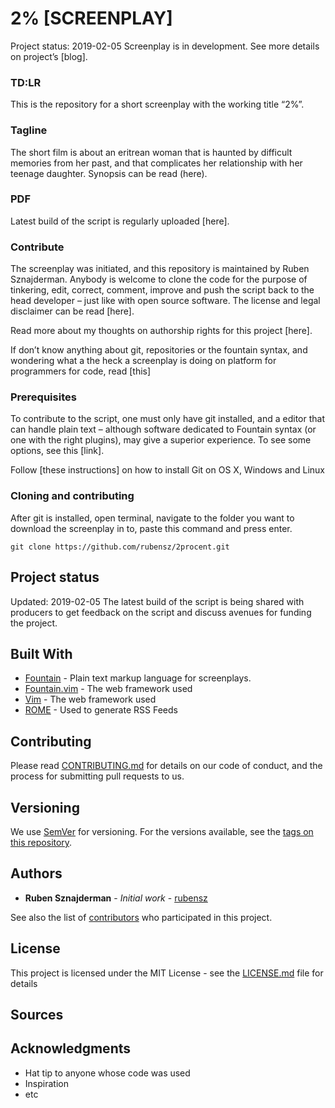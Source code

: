 # 2% [SCREENPLAY]


Project status: 2019-02-05 Screenplay is in development. See more details on project’s [blog].

### TD:LR

This is the repository for a short screenplay with the working title “2%”. 

### Tagline

The short film is about an eritrean woman that is haunted by difficult memories from her past, and that complicates her relationship with her teenage daughter. Synopsis can be read (here).

### PDF

Latest build of the script is regularly uploaded [here].  

### Contribute

The screenplay was initiated, and this repository is maintained by Ruben Sznajderman. Anybody is welcome to clone the code for the purpose of tinkering, edit, correct, comment, improve and push the script back to the head developer – just like with open source software. The license and legal disclaimer can be read [here]. 

Read more about my thoughts on authorship rights for this project [here].

If don’t know anything about git, repositories or the fountain syntax, and wondering what a the heck a screenplay is doing on platform for programmers for code, read [this]

### Prerequisites

To contribute to the script, one must only have git installed, and a editor that can handle plain text – although software dedicated to Fountain syntax (or one with the right plugins), may give a superior experience. To see some options, see this [link].

Follow [these instructions] on how to install Git on OS X, Windows and Linux

### Cloning  and contributing

After git is installed, open terminal, navigate to the folder you want to download the screenplay in to, paste this command and press enter. 

```
git clone https://github.com/rubensz/2procent.git  
```

## Project status
Updated: 2019-02-05 The latest build of the script is being shared with producers to get feedback on the script and discuss avenues for  funding the project.

## Built With

* [Fountain](https://maven.apache.org/) - Plain text markup language for screenplays.
* [Fountain.vim](https://www.vim.org/download.php) - The web framework used
* [Vim](https://www.vim.org/download.php) - The web framework used
* [ROME](https://rometools.github.io/rome/) - Used to generate RSS Feeds

## Contributing

Please read [CONTRIBUTING.md](https://gist.github.com/PurpleBooth/b24679402957c63ec426) for details on our code of conduct, and the process for submitting pull requests to us.

## Versioning

We use [SemVer](http://semver.org/) for versioning. For the versions available, see the [tags on this repository](https://github.com/your/project/tags). 

## Authors

* **Ruben Sznajderman** - *Initial work* - [rubensz](https://github.com/PurpleBooth)

See also the list of [contributors](https://github.com/your/project/contributors) who participated in this project.

## License

This project is licensed under the MIT License - see the [LICENSE.md](LICENSE.md) file for details


## Sources


## Acknowledgments

* Hat tip to anyone whose code was used
* Inspiration
* etc













